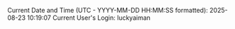 Current Date and Time (UTC - YYYY-MM-DD HH:MM:SS formatted): 2025-08-23 10:19:07
Current User's Login: luckyaiman
